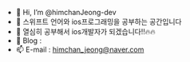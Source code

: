 - 👋 Hi, I’m @himchanJeong-dev
- 👀 스위프트 언어와 ios프로그래밍을 공부하는 공간입니다
- 🌱 열심히 공부해서 ios개발자가 되겠습니다!!🔥🔥
- 💞️ Blog : 
- 📫 E-mail : himchan_jeong@naver.com

<!---
himchanJeong-dev/himchanJeong-dev is a ✨ special ✨ repository because its `README.md` (this file) appears on your GitHub profile.
You can click the Preview link to take a look at your changes.
--->
